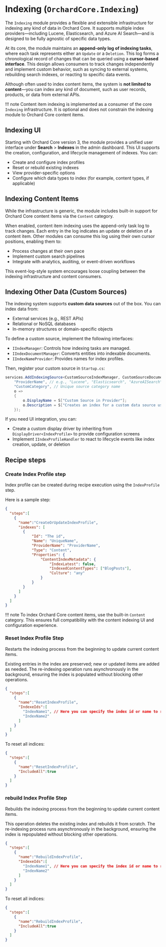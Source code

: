 # Indexing (`OrchardCore.Indexing`)

The `Indexing` module provides a flexible and extensible infrastructure for indexing any kind of data in Orchard Core. It supports multiple index providers—including Lucene, Elasticsearch, and Azure AI Search—and is designed to be fully agnostic of specific data types.

At its core, the module maintains an **append-only log of indexing tasks**, where each task represents either an `Update` or a `Deletion`. This log forms a chronological record of changes that can be queried using a **cursor-based interface**. This design allows consumers to track changes independently and implement custom behavior, such as syncing to external systems, rebuilding search indexes, or reacting to specific data events.

Although often used to index content items, the system is **not limited to content**—you can index any kind of document, such as user records, products, or data from external APIs.

!!! note
    Content item indexing is implemented as a consumer of the core `Indexing` infrastructure. It is optional and does not constrain the indexing module to Orchard Core content items.

## Indexing UI

Starting with Orchard Core version 3, the module provides a unified user interface under **Search** > **Indexes** in the admin dashboard. This UI supports the creation, configuration, and lifecycle management of indexes. You can:

* Create and configure index profiles
* Reset or rebuild existing indexes
* View provider-specific options
* Configure which data types to index (for example, content types, if applicable)

## Indexing Content Items

While the infrastructure is generic, the module includes built-in support for Orchard Core content items via the `Content` category.

When enabled, content item indexing uses the append-only task log to track changes. Each entry in the log indicates an update or deletion of a content item. Other modules can consume this log using their own cursor positions, enabling them to:

* Process changes at their own pace
* Implement custom search pipelines
* Integrate with analytics, auditing, or event-driven workflows

This event-log-style system encourages loose coupling between the indexing infrastructure and content consumers.

## Indexing Other Data (Custom Sources)

The indexing system supports **custom data sources** out of the box. You can index data from:

* External services (e.g., REST APIs)
* Relational or NoSQL databases
* In-memory structures or domain-specific objects

To define a custom source, implement the following interfaces:

* `IIndexManager`: Controls how indexing tasks are managed.
* `IIndexDocumentManager`: Converts entities into indexable documents.
* `IIndexNameProvider`: Provides names for index profiles.

Then, register your custom source in `Startup.cs`:

```csharp
services.AddIndexingSource<CustomSourceIndexManager, CustomSourceDocumentIndexManager, CustomSourceIndexNameProvider>(
    "ProviderName", // e.g., "Lucene", "Elasticsearch", "AzureAISearch"
    "CustomCategory", // Unique source category name
    o =>
    {
        o.DisplayName = S["Custom Source in Provider"];
        o.Description = S["Creates an index for a custom data source using the selected provider."];
    });
```

If you need UI integration, you can:

* Create a custom display driver by inheriting from `DisplayDriver<IndexProfile>` to provide configuration screens
* Implement `IIndexProfileHandler` to react to lifecycle events like index creation, update, or deletion

## Recipe steps

### Create Index Profile step

Index profile can be created during recipe execution using the `IndexProfile` step.

Here is a sample step:

```json
{
  "steps":[
    {
      "name":"CreateOrUpdateIndexProfile",
      "indexes": [
	    {
		    "Id": "The id",
		    "Name": "UniqueName",
		    "ProviderName": "ProviderName",
		    "Type": "Content",
		    "Properties": {
			    "ContentIndexMetadata": {
				    "IndexLatest": false,
				    "IndexedContentTypes": ["BlogPosts"],
				    "Culture": "any"
			    }
		    }
	    }
      ]
    }
  ]
}
```

!!! note
    To index Orchard Core content items, use the built-in `Content` category. This ensures full compatibility with the content indexing UI and configuration experience.

### Reset Index Profile Step

Restarts the indexing process from the beginning to update current content items.

Existing entries in the index are preserved; new or updated items are added as needed. The re-indexing operation runs asynchronously in the background, ensuring the index is populated without blocking other operations.

```json
{
  "steps":[
    {
      "name":"ResetIndexProfile",
      "IndexeIds":[
        "IndexName1", // Here you can specify the index id or name to reset.
        "IndexName2"
      ]
    }
  ]
}
```

To reset all indices:

```json
{
  "steps":[
    {
      "name":"ResetIndexProfile",
      "IncludeAll":true
    }
  ]
}
```


### rebuild Index Profile Step

Rebuilds the indexing process from the beginning to update current content items.

This operation deletes the existing index and rebuilds it from scratch. The re-indexing process runs asynchronously in the background, ensuring the index is repopulated without blocking other operations.

```json
{
  "steps":[
    {
      "name":"RebuildIndexProfile",
      "IndexeIds":[
        "IndexName1", // Here you can specify the index id or name to reset.
        "IndexName2"
      ]
    }
  ]
}
```

To reset all indices:

```json
{
  "steps":[
    {
      "name":"RebuildIndexProfile",
      "IncludeAll":true
    }
  ]
}
```
